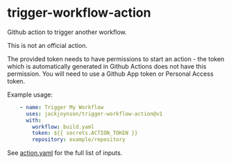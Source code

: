 # trigger-workflow-action
Github action to trigger another workflow.

This is not an official action.

The provided token needs to have permissions to start an action - the token which is automatically generated in Github Actions does not have this permission. You will need to use a Github App token or Personal Access token.

Example usage:
```yaml
    - name: Trigger My Workflow
      uses: jackjoynson/trigger-workflow-action@v1
      with:
        workflow: build.yaml
        token: ${{ secrets.ACTION_TOKEN }}
        repository: example/repository
```

See [action.yaml](./action.yaml) for the full list of inputs.
